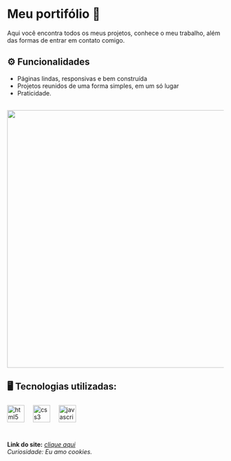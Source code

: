 # Meu portifólio 🍪
Aqui você encontra todos os meus projetos, conhece o meu trabalho, além das formas de entrar em contato comigo. 

## ⚙ Funcionalidades 
- Páginas lindas, responsivas e bem construída <br>
- Projetos reunidos de uma forma simples, em um só lugar <br>
- Praticidade. <br> <br>

<img src="https://i.imgur.com/b99EnYL.png" width="600px" />

## 🖥️ Tecnologias utilizadas:<br>
###

<div align="left">
  <img src="https://cdn.jsdelivr.net/gh/devicons/devicon/icons/html5/html5-original.svg" height="40" alt="html5 logo"  />
  <img width="12" />
  <img src="https://cdn.jsdelivr.net/gh/devicons/devicon/icons/css3/css3-original.svg" height="40" alt="css3 logo"  />
  <img width="12" />
  <img src="https://cdn.jsdelivr.net/gh/devicons/devicon/icons/javascript/javascript-original.svg" height="40" alt="javascript logo"  />
  <img width="12" />
</div>
<br>

###

**Link do site:** <i>[clique aqui](https://lilian-carvalho25.github.io/portifolio-lilian/) <br>
Curiosidade: Eu amo cookies.
